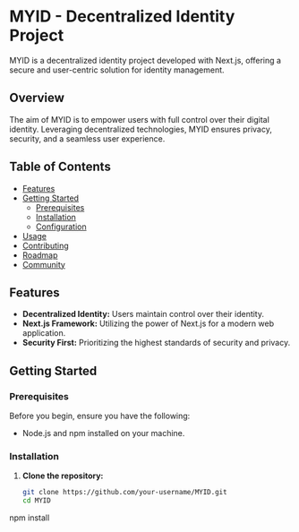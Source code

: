 # MYID - Decentralized Identity Project

MYID is a decentralized identity project developed with Next.js, offering a secure and user-centric solution for identity management.

## Overview

The aim of MYID is to empower users with full control over their digital identity. Leveraging decentralized technologies, MYID ensures privacy, security, and a seamless user experience.

## Table of Contents

- [Features](#features)
- [Getting Started](#getting-started)
  - [Prerequisites](#prerequisites)
  - [Installation](#installation)
  - [Configuration](#configuration)
- [Usage](#usage)
- [Contributing](#contributing)
- [Roadmap](#roadmap)
- [Community](#community)

## Features

- **Decentralized Identity:** Users maintain control over their identity.
- **Next.js Framework:** Utilizing the power of Next.js for a modern web application.
- **Security First:** Prioritizing the highest standards of security and privacy.

## Getting Started

### Prerequisites

Before you begin, ensure you have the following:

- Node.js and npm installed on your machine.

### Installation

1. **Clone the repository:**

   ```bash
   git clone https://github.com/your-username/MYID.git
   cd MYID

npm install
